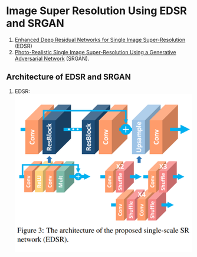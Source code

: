 # Image Super Resolution Using EDSR and SRGAN

1. [Enhanced Deep Residual Networks for Single Image Super-Resolution](https://arxiv.org/abs/1707.02921) (EDSR)
2. [Photo-Realistic Single Image Super-Resolution Using a Generative Adversarial Network](https://arxiv.org/abs/1609.04802) (SRGAN).

## Architecture of EDSR and SRGAN
1. EDSR: ![alt text](https://github.com/IMvision12/Image-Super-Resolution/blob/main/Images/edsr.PNG)
